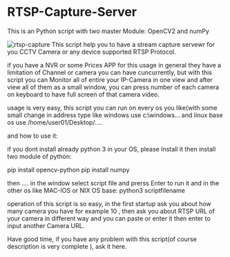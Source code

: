 # RTSP-Capture-Server
This is an Python script with two master Module: OpenCV2 and numPy 
 
 ![rtsp-capture](http://s8.picofile.com/file/8361764750/2.jpg)
 This script help you to have a stream capture servewr for you CCTV Camera or any device supported RTSP Protocol.
 
if you have a NVR or some Prices APP for this usage in general they have a limitation of Channel or camera you can have cuncurrently, but with this script you can Monitor all of entire your IP-Camera in one view and after view all of them as a small window, you can press number of each camera on keyboard to have full screen of that camera video.

usage is very easy, this script you can run on every os you like(with some small change in address type like windows use c:\windows\... and linux base os use /home/user01/Desktop/....

and how to use it:

if you dont install already python 3 in your OS, please Install it then install two module of python:

pip install opencv-python
pip install numpy

then .... in the window select script file and prerss Enter to  run it and in the other os like MAC-IOS or NIX OS base: python3 scriptfilename 

operation of this script is so easy, in the first startup ask you about how many camera you have for example 10 , then ask you about RTSP URL of your camera in different way and you can paste or enter it then  enter to input another Camera URL.

Have good time, if you have any problem with this script(of course description is very complete ), ask it here.
